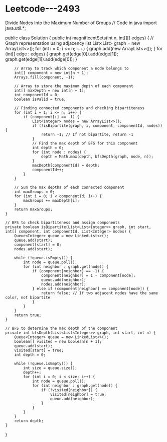 # Leetcode---2493
Divide Nodes Into the Maximum Number of Groups
// Code in java
import java.util.*;

public class Solution {
    public int magnificentSets(int n, int[][] edges) {
        // Graph representation using adjacency list
        List<List<Integer>> graph = new ArrayList<>();
        for (int i = 0; i <= n; i++) {
            graph.add(new ArrayList<>());
        }
        for (int[] edge : edges) {
            graph.get(edge[0]).add(edge[1]);
            graph.get(edge[1]).add(edge[0]);
        }

        // Array to track which component a node belongs to
        int[] component = new int[n + 1];
        Arrays.fill(component, -1);
        
        // Array to store the maximum depth of each component
        int[] maxDepth = new int[n + 1];
        int componentId = 0;
        boolean isValid = true;

        // Finding connected components and checking bipartiteness
        for (int i = 1; i <= n; i++) {
            if (component[i] == -1) {
                List<Integer> nodes = new ArrayList<>();
                if (!isBipartite(graph, i, component, componentId, nodes)) {
                    return -1; // If not bipartite, return -1
                }
                // Find the max depth of BFS for this component
                int depth = 0;
                for (int node : nodes) {
                    depth = Math.max(depth, bfsDepth(graph, node, n));
                }
                maxDepth[componentId] = depth;
                componentId++;
            }
        }

        // Sum the max depths of each connected component
        int maxGroups = 0;
        for (int i = 0; i < componentId; i++) {
            maxGroups += maxDepth[i];
        }
        return maxGroups;
    }

    // BFS to check bipartiteness and assign components
    private boolean isBipartite(List<List<Integer>> graph, int start, int[] component, int componentId, List<Integer> nodes) {
        Queue<Integer> queue = new LinkedList<>();
        queue.add(start);
        component[start] = 0;
        nodes.add(start);

        while (!queue.isEmpty()) {
            int node = queue.poll();
            for (int neighbor : graph.get(node)) {
                if (component[neighbor] == -1) {
                    component[neighbor] = 1 - component[node];
                    queue.add(neighbor);
                    nodes.add(neighbor);
                } else if (component[neighbor] == component[node]) {
                    return false; // If two adjacent nodes have the same color, not bipartite
                }
            }
        }
        return true;
    }

    // BFS to determine the max depth of the component
    private int bfsDepth(List<List<Integer>> graph, int start, int n) {
        Queue<Integer> queue = new LinkedList<>();
        boolean[] visited = new boolean[n + 1];
        queue.add(start);
        visited[start] = true;
        int depth = 0;

        while (!queue.isEmpty()) {
            int size = queue.size();
            depth++;
            for (int i = 0; i < size; i++) {
                int node = queue.poll();
                for (int neighbor : graph.get(node)) {
                    if (!visited[neighbor]) {
                        visited[neighbor] = true;
                        queue.add(neighbor);
                    }
                }
            }
        }
        return depth;
    }
}
